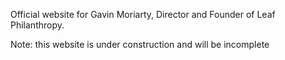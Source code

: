 Official website for Gavin Moriarty, Director and Founder of Leaf Philanthropy.

Note: this website is under construction and will be incomplete
